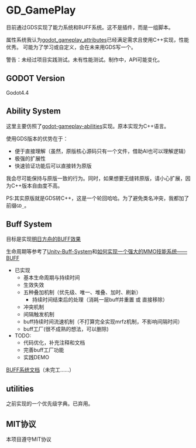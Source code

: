 # GD_GamePlay

目前通过GDS实现了能力系统和BUFF系统。这不是插件，而是一组脚本。

属性系统我认为[godot_gameplay_attributes](https://github.com/OctoD/godot_gameplay_attributes)已经满足需求且使用C++实现，性能优秀。
可能为了学习或自定义，会在未来用GDS写一个。

警告：未经过项目实践测试。未有性能测试。制作中，API可能变化。

## GODOT Version

Godot4.4

## Ability System

这里主要仿照了[godot-gameplay-abilities](https://github.com/OctoD/godot-gameplay-abilities)实现。原本实现为C++语言。

使用GDS版本的优势在于：
- 便于直接理解（虽然，原版核心源码只有一个文件，借助AI也可以理解逻辑）
- 极强的扩展性
- 快速验证功能后可以直接转为原版

我会尽可能保持与原版一致的行为。同时，如果想要无缝转原版，请小心扩展，因为C++版本自由度不高。

PS:其实原版就是GDS转C++，这是一个轮回哈哈。为了避免类名冲突，我都加了前缀`GD_`。

## Buff System

目标是实现[明日方舟的BUFF效果](https://prts.wiki/w/BUFF#)

生命周期等参考了[Unity-Buff-System](https://github.com/NoSLoofah/)和[如何实现一个强大的MMO技能系统——BUFF](https://zhuanlan.zhihu.com/p/150812545)

- 已实现
	- 基本生命周期与持续时间
	- 生效失效
	- 五种叠加机制（优先级、唯一、堆叠、加时、刷新）
		- 持续时间结束后的处理（消耗一层buff并重置 或 直接移除）
	- 冲突机制
	- 间隔触发机制
	- buff持续时间流速机制（不打算完全实现mrfz机制，不影响间隔时间）
	- buff工厂(很不成熟的想法，可以删除)
- TODO:
	- 代码优化，补充注释和文档
	- 完善buff工厂功能
	- 实践DEMO

[BUFF系统文档](docs/GD_Buff_Docs/GDBuffDocs.md)（未完工……）

## utilities

之前实现的一个优先级字典。已弃用。

## MIT协议

本项目遵守MIT协议
